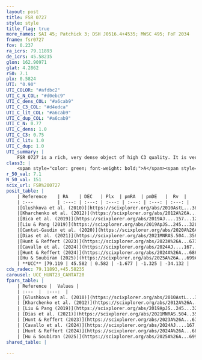 ```yaml
---
layout: post
title: FSR 0727
style: style
title_flag: true
more_names: SAI 45; Patchick 3; DSH J0516.4+4535; MWSC 495; FoF 2034
fname: fsr0727
fov: 0.237
ra_icrs: 79.11893
de_icrs: 45.58235
glon: 162.90971
glat: 4.2862
r50: 7.1
plx: 0.5824
UTI: "0.90"
UTI_COLOR: "#afdbc2"
UTI_C_N_COL: "#d0ebc9"
UTI_C_dens_COL: "#a6cab9"
UTI_C_C3_COL: "#d4edca"
UTI_C_lit_COL: "#a6cab9"
UTI_C_dup_COL: "#a6cab9"
UTI_C_N: 0.77
UTI_C_dens: 1.0
UTI_C_C3: 0.75
UTI_C_lit: 1.0
UTI_C_dup: 1.0
UTI_summary: |
    FSR 0727 is a rich, very dense object of high C3 quality. It is very well-studied in the literature.
class3: |
    <span style="color: green; font-weight: bold;">A</span><span style="color: #FFC300; font-weight: bold;">B</span>
r_50_val: 7.1
N_50_val: 151
scix_url: FSR%200727
posit_table: |
    | Reference    | RA    | DEC   | Plx  | pmRA  | pmDE   |  Rv  |
    | :---         | :---: | :---: | :---: | :---: | :---: | :---: |
    |[Glushkova et al. (2010)](https://scixplorer.org/abs/2010AstL...36...75G) | 79.146 | 45.582 | -- | -- | -- | -- |
    |[Kharchenko et al. (2012)](https://scixplorer.org/abs/2012A%26A...543A.156K) | 79.147 | 45.605 | -- | -2.26 | -3.21 | -- |
    |[Bica et al. (2019)](https://scixplorer.org/abs/2019AJ....157...12B) | 79.105 | 45.585 | -- | -- | -- | -- |
    |[Liu & Pang (2019)](https://scixplorer.org/abs/2019ApJS..245...32L) | 79.09 | 45.594 | 0.572 | -1.585 | -1.248 | -- |
    |[Cantat-Gaudin et al. (2020)](https://scixplorer.org/abs/2020A%26A...640A...1C) | 79.12 | 45.584 | 0.561 | -1.609 | -1.288 | -- |
    |[Dias et al. (2021)](https://scixplorer.org/abs/2021MNRAS.504..356D) | 79.122 | 45.588 | 0.561 | -1.6 | -1.279 | -31.301 |
    |[Hunt & Reffert (2023)](https://scixplorer.org/abs/2023A%26A...673A.114H) | 79.121 | 45.582 | 0.583 | -1.683 | -1.319 | -36.77 |
    |[Cavallo et al. (2024)](https://scixplorer.org/abs/2024AJ....167...12C) | 79.095 | 45.586 | 0.582 | -- | -- | -- |
    |[Hunt & Reffert (2024)](https://scixplorer.org/abs/2024A%26A...686A..42H) | 79.121 | 45.582 | 0.583 | -1.683 | -1.319 | -36.77 |
    |[Hu & Soubiran (2025)](https://scixplorer.org/abs/2025A%26A...699A.246H) | 79.095 | 45.586 | -- | -- | -- | -- |
    | **UCC** |79.119 | 45.582 | 0.582 | -1.677 | -1.325 | -34.132 | 
cds_radec: 79.11893,+45.58235
carousel: UCC_HUNT23_CANTAT20
fpars_table: |
    | Reference |  Values |
    | :---  |  :---:  |
    | [Glushkova et al. (2010)](https://scixplorer.org/abs/2010AstL...36...75G) | `E(B-V)=0.25, Dm=10.55, Age=9.2` |
    | [Kharchenko et al. (2012)](https://scixplorer.org/abs/2012A%26A...543A.156K) | `e_bv=0.687, distance=2991, log_age=8.905` |
    | [Liu & Pang (2019)](https://scixplorer.org/abs/2019ApJS..245...32L) | `Age=2.19, Z=-0.5` |
    | [Dias et al. (2021)](https://scixplorer.org/abs/2021MNRAS.504..356D) | `Av=1.433, Dist=1633, logage=9.1, [Fe/H]=-0.162` |
    | [Hunt & Reffert (2023)](https://scixplorer.org/abs/2023A%26A...673A.114H) | `AV50=1.001, diffAV50=0.595, MOD50=11.071, logAge50=9.065` |
    | [Cavallo et al. (2024)](https://scixplorer.org/abs/2024AJ....167...12C) | `AV50=1.03, dMod50=11.1, logAge50=9.1, [Fe/H]50=0.31` |
    | [Hunt & Reffert (2024)](https://scixplorer.org/abs/2024A%26A...686A..42H) | `MassJ=486.618` |
    | [Hu & Soubiran (2025)](https://scixplorer.org/abs/2025A%26A...699A.246H) | `MA22=-0.17, MA23f=-0.26, MA23g=-0.17, MZ23=-0.3, MK24=-0.2, MF24=-0.22` |
shared_table: |
    
---
```

